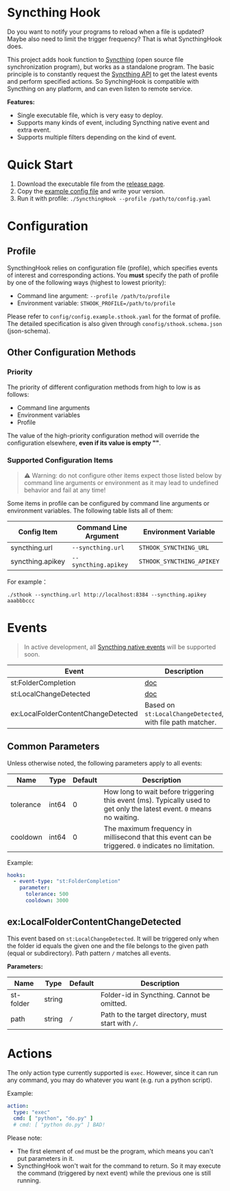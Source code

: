 # Syncthing Hook

Do you want to notify your programs to reload when a file is updated? Maybe also need to limit the trigger frequency?
That is what SyncthingHook does.

This project adds hook function to [Syncthing](https://syncthing.net/) (open source file synchronization program), but
works as a standalone program. The basic principle is to constantly request
the [Syncthing API](https://docs.syncthing.net/dev/rest.html) to get the latest events and perform specified actions. So
SynchingHook is compatible with Syncthing on any platform, and can even listen to remote service.

**Features:**

- Single executable file, which is very easy to deploy.
- Supports many kinds of event, including Syncthing native event and extra event.
- Supports multiple filters depending on the kind of event.

# Quick Start

1. Download the executable file from the [release page](https://github.com/ichenhe/syncthing-hook/releases).
2. Copy the [example config file](https://github.com/ichenhe/syncthing-hook/blob/main/config/config.example.sthook.yaml)
   and write your version.
3. Run it with profile: `./SyncthingHook --profile /path/to/config.yaml`

# Configuration

## Profile

SyncthingHook relies on configuration file (profile), which specifies events of interest and corresponding
actions. You **must** specify the path of profile by one of the following ways (highest to lowest priority):

- Command line argument: `--profile /path/to/profile`
- Environment variable: `STHOOK_PROFILE=/path/to/profile`

Please refer to `config/config.example.sthook.yaml` for the format of profile. The detailed specification is also given
through `conofig/sthook.schema.json` (json-schema).

## Other Configuration Methods

### Priority

The priority of different configuration methods from high to low is as follows:

- Command line arguments
- Environment variables
- Profile

The value of the high-priority configuration method will override the configuration elsewhere, **even if its value is
empty ""**.

### Supported Configuration Items

> ⚠️ Warning: do not configure other items expect those listed below by command line arguments or environment as it
> may lead to undefined behavior and fail at any time!

Some items in profile can be configured by command line arguments or environment variables. The following table lists
all of them:

| Config Item      | Command Line Argument | Environment Variable      |
|------------------|-----------------------|---------------------------|
| syncthing.url    | `--syncthing.url`     | `STHOOK_SYNCTHING_URL`    |
| syncthing.apikey | `--syncthing.apikey`  | `STHOOK_SYNCTHING_APIKEY` |

For example：

```shell
./sthook --syncthing.url http://localhost:8384 --syncthing.apikey aaabbbccc
```

# Events

> In active development, all [Syncthing native events](https://docs.syncthing.net/dev/events.html#event-types) will be
> supported soon.

| Event                               | Description                                                       |
|-------------------------------------|-------------------------------------------------------------------|
| st:FolderCompletion                 | [doc](https://docs.syncthing.net/events/foldercompletion.html)    |
| st:LocalChangeDetected              | [doc](https://docs.syncthing.net/events/localchangedetected.html) |
| ex:LocalFolderContentChangeDetected | Based on `st:LocalChangeDetected`, with file path matcher.        |

## Common Parameters

Unless otherwise noted, the following parameters apply to all events:

| Name      | Type  | Default | Description                                                                                                            |
|-----------|-------|---------|------------------------------------------------------------------------------------------------------------------------|
| tolerance | int64 | 0       | How long to wait before triggering this event (ms). Typically used to get only the latest event. `0` means no waiting. |
| cooldown  | int64 | 0       | The maximum frequency in millisecond that this event can be triggered. `0` indicates no limitation.                    |

Example:

```yaml
hooks:
  - event-type: "st:FolderCompletion"
    parameter:
      tolerance: 500
      cooldown: 3000
```

## ex:LocalFolderContentChangeDetected

This event based on `st:LocalChangeDetected`. It will be triggered only when the folder id equals the given one and the
file belongs to the given path (equal or subdirectory). Path pattern `/` matches all events.

**Parameters:**

| Name      | Type   | Default | Description                                        |
|-----------|--------|---------|----------------------------------------------------|
| st-folder | string |         | Folder-id in Syncthing. Cannot be omitted.         |
| path      | string | `/`     | Path to the target directory, must start with `/`. |

# Actions

The only action type currently supported is `exec`. However, since it can run any command, you may do whatever you
want (e.g. run a python script).

Example:

```yaml
action:
  type: "exec"
  cmd: [ "python", "do.py" ]
  # cmd: [ "python do.py" ] BAD!
```

Please note:

- The first element of `cmd` must be the program, which means you can't put parameters in it.
- SyncthingHook won't wait for the command to return. So it may execute the command (triggered by next event) while the
  previous one is still running.
